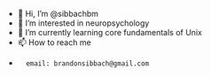 - 👋 Hi, I’m @sibbachbm
- 👀 I’m interested in neuropsychology 
- 🌱 I’m currently learning core fundamentals of Unix 
- 📫 How to reach me
-       email: brandonsibbach@gmail.com

<!---
sibbachbm/sibbachbm is a ✨ special ✨ repository because its `README.md` (this file) appears on your GitHub profile.
You can click the Preview link to take a look at your changes.
--->
